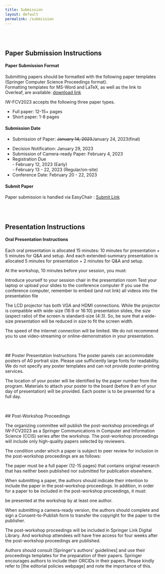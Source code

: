 ```yaml
---
title: Submission
layout: default
permalink: /submission
---
```


<div style="height: 1rem;"></div>
<div class="hr"></div>
<div style="height: 1rem;"></div>

## Paper Submission Instructions

#### Paper Submission Format

Submitting papers should be formatted with the following paper templates (Springer Computer Science Proceedings format).  
Formatting templates for MS-Word and LaTeX, as well as the link to Overleaf, are available: [download link](https://www.springer.com/gp/computer-science/lncs/conference-proceedings-guidelines)

IW-FCV2023 accepts the following three paper types.
* Full paper: 12-15+ pages
* Short paper: 1-8 pages

#### Submission Date

+ Submission of Paper: ~~January 14, 2023~~January 24, 2023(final)
* Decision Notification: January 29, 2023
* Submission of Camera-ready Paper: February 4, 2023
* Registration Due
    <br>- February 12, 2023 (Early)
    <br>- February 13 - 22, 2023 (Regular/on-site)
* Conference Date: February 20 - 22, 2023

#### Submit Paper
Paper submission is handled via EasyChair : [Submit Link](https://easychair.org/conferences/?conf=iwfcv2023)

<div style="height: 1rem;"></div>
<div class="hr"></div>
<div style="height: 1rem;"></div>

## Presentation Instructions
#### Oral Presentation Instructions
Each oral presentation is allocated 15 minutes: 10 minutes for presentation + 5 minutes for Q&A and setup. And each extended-summary presentation is allocated 5 minutes for presentation + 2 minutes for Q&A and setup.

At the workshop, 10 minutes before your session, you must:

Introduce yourself to your session chair in the presentation room
Test your laptop or upload your slides to the conference computer
If you use the conference computer, remember to embed (and not link) all videos into the presentation file

The LCD projector has both VGA and HDMI connections. While the projector is compatible with wide-size (16:9 or 16:10) presentation slides, the size (aspect ratio) of the screen is standard-size (4:3). So, be sure that a wide-size presentation will be reduced in size to fit the screen width.

The speed of the internet connection will be limited. We do not recommend you to use video-streaming or online-demonstration in your presentation.

<div style="height: 1rem;"></div>
<div class="hr"></div>
<div style="height: 1rem;"></div>
## Poster Presentation Instructions
The poster panels can accommodate posters of A0 portrait size. Please use sufficiently large fonts for readability. We do not specify any poster templates and can not provide poster-printing services.

The location of your poster will be identified by the paper number from the program. Materials to attach your poster to the board (before 9 am of your day of presentation) will be provided. Each poster is to be presented for a full day.

<div style="height: 1rem;"></div>
<div class="hr"></div>
<div style="height: 1rem;"></div>
## Post-Workshop Proceedings

The organizing committee will publish the post-workshop proceedings of IW-FCV2023 as a Springer Communications in Computer and Information Science (CCIS) series after the workshop. The post-workshop proceedings will include only high-quality papers selected by reviewers.

The condition under which a paper is subject to peer review for inclusion in the post-workshop proceedings are as follows:

The paper must be a full paper (12-15 pages) that contains original research that has neither been published nor submitted for publication elsewhere.

When submitting a paper, the authors should indicate their intention to include the paper in the post-workshop proceedings.
In addition, in order for a paper to be included in the post-workshop proceedings, it must:

be presented at the workshop by at least one author.

When submitting a camera-ready version, the authors should complete and sign a Consent-to-Publish form to transfer the copyright for the paper to the publisher.

The post-workshop proceedings will be included in Springer Link Digital Library. And workshop attendees will have free access for four weeks after the post-workshop proceedings are published.

Authors should consult [Springer's authors' guidelines] and use their proceedings templates for the preparation of their papers. Springer encourages authors to include their ORCIDs in their papers. Please kindly refer to [the editorial policies webpage] and note the importance of this.